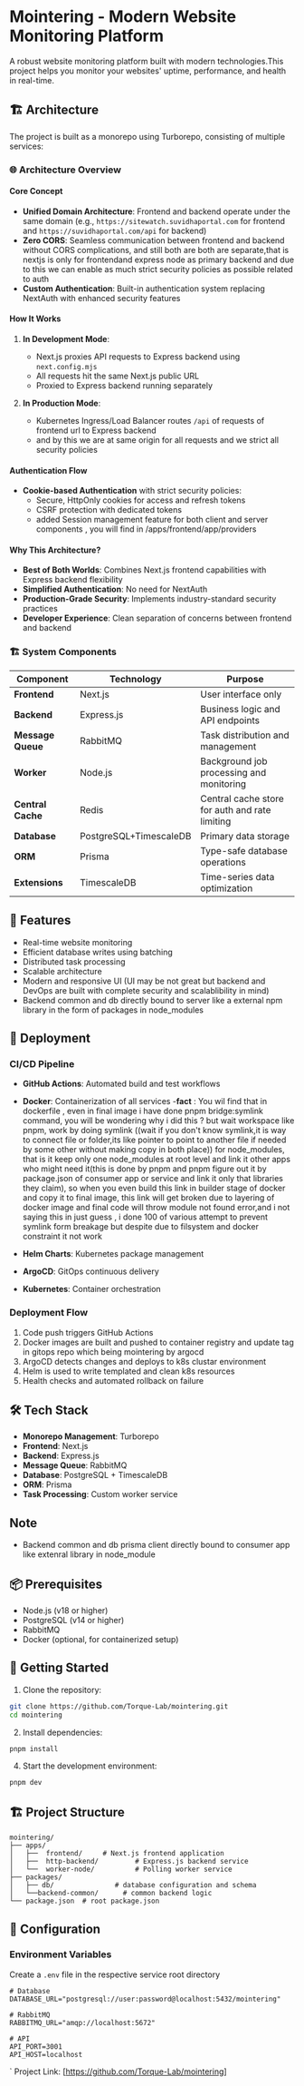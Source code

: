 # Mointering - Modern Website Monitoring Platform

A robust website monitoring platform built with modern technologies.This project helps you monitor your websites' uptime, performance, and health in real-time.

## 🏗️ Architecture

The project is built as a monorepo using Turborepo, consisting of multiple services:

### 🌐 Architecture Overview

#### Core Concept
- **Unified Domain Architecture**: Frontend and backend operate under the same domain (e.g., `https://sitewatch.suvidhaportal.com` for frontend and `https://suvidhaportal.com/api` for backend)
- **Zero CORS**: Seamless communication between frontend and backend without CORS complications, and still both are both are separate,that is nextjs is only for frontendand express node as primary backend and due to this we can enable as much strict security policies as possible related to auth
- **Custom Authentication**: Built-in authentication system replacing NextAuth with enhanced security features

#### How It Works
1. **In Development Mode**:
   - Next.js proxies API requests to Express backend using `next.config.mjs`
   - All requests hit the same Next.js public URL
   - Proxied to Express backend running separately

2. **In Production Mode**:
   - Kubernetes Ingress/Load Balancer routes `/api` of  requests of frontend url to Express backend
   - and by this we are  at same origin for all requests and we strict all security policies
#### Authentication Flow
- **Cookie-based Authentication** with strict security policies:
  - Secure, HttpOnly cookies for access and refresh tokens
  - CSRF protection with dedicated tokens
  - added Session management feature for both client and server components , you will find in /apps/frontend/app/providers

#### Why This Architecture?
- **Best of Both Worlds**: Combines Next.js frontend capabilities with Express backend flexibility
- **Simplified Authentication**: No need for NextAuth
- **Production-Grade Security**: Implements industry-standard security practices
- **Developer Experience**: Clean separation of concerns between frontend and backend

### 🏗️ System Components

| Component        | Technology            | Purpose                                  |
|----------------- |------------------     |------------------------------------------|
| **Frontend**     | Next.js               | User interface only                      |
| **Backend**      | Express.js            | Business logic and API endpoints         |
| **Message Queue**| RabbitMQ              | Task distribution and management         |
| **Worker**       | Node.js               | Background job processing and monitoring |
| **Central Cache**| Redis                 | Central cache store for auth  and rate limiting       |
| **Database**     | PostgreSQL+TimescaleDB|Primary data storage                      |
| **ORM**          | Prisma                | Type-safe database operations            |
| **Extensions**   | TimescaleDB           | Time-series data optimization            |

## 🚀 Features

- Real-time website monitoring
- Efficient database writes using batching
- Distributed task processing
- Scalable architecture
- Modern and responsive UI (UI may be not great but backend and DevOps are built with complete security and scalablibility in mind)
- Backend common and db directly bound to server like a external npm library in the form of packages in node_modules

## 🚀 Deployment
### CI/CD Pipeline
- **GitHub Actions**: Automated build and test workflows
- **Docker**: Containerization of all services 
-**fact** : You wil find that in dockerfile , even in final image i have done pnpm bridge:symlink command, you will be wondering why i did this ?  but wait workspace like pnpm,  work by doing symlink ((wait if you don't know symlink,it  is way to connect file or folder,its like pointer to point to another file if needed by some other without making copy in both place)) for node_modules, that is it  keep only one node_modules at root level and link it other apps who might need it(this is done by pnpm and pnpm  figure out it by  package.json of consumer app or service and link it only that libraries they claim), so when you even build this link in builder stage of docker and copy it to final image, this link will get broken due to layering of docker image and final code will throw module not found error,and i not saying this in just guess , i done 100 of various attempt to prevent symlink form breakage but despite due to filsystem and docker constraint it not work

- **Helm Charts**: Kubernetes package management
- **ArgoCD**: GitOps continuous delivery
- **Kubernetes**: Container orchestration

### Deployment Flow
1. Code push triggers GitHub Actions
2. Docker images are built and pushed to container registry and update tag in gitops repo which being mointering by argocd
3. ArgoCD detects changes and deploys to k8s clustar  environment
4. Helm is used to write templated and clean k8s resources
5. Health checks and automated rollback on failure

## 🛠️ Tech Stack

- **Monorepo Management**: Turborepo
- **Frontend**: Next.js
- **Backend**: Express.js
- **Message Queue**: RabbitMQ
- **Database**: PostgreSQL + TimescaleDB
- **ORM**: Prisma
- **Task Processing**: Custom worker service
## Note 
- Backend common and db prisma client directly bound to consumer app like extenral library in node_module
## 📦 Prerequisites

- Node.js (v18 or higher)
- PostgreSQL (v14 or higher)
- RabbitMQ
- Docker (optional, for containerized setup)

## 🚀 Getting Started

1. Clone the repository:
```bash
git clone https://github.com/Torque-Lab/mointering.git
cd mointering
```

2. Install dependencies:
```bash
pnpm install
```


4. Start the development environment:
```bash
pnpm dev
```

## 🏗️ Project Structure

```
mointering/
├── apps/
│   ├──  frontend/     # Next.js frontend application
│   ├──  http-backend/         # Express.js backend service
│   └──  worker-node/          # Polling worker service
├── packages/
│   ├── db/               # database configuration and schema
│   └──backend-common/      # common backend logic 
└── package.json  # root package.json
```

## 🔧 Configuration

### Environment Variables

Create a `.env` file in the  respective service root directory 

```env
# Database
DATABASE_URL="postgresql://user:password@localhost:5432/mointering"

# RabbitMQ
RABBITMQ_URL="amqp://localhost:5672"

# API
API_PORT=3001
API_HOST=localhost

```
`
Project Link: [https://github.com/Torque-Lab/mointering]

